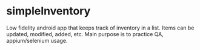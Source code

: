 # simpleInventory
Low fidelity android app that keeps track of inventory in a list. Items can be updated, modified, added, etc. Main purpose is to practice QA, appium/selenium usage.

